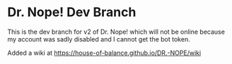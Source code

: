 # Dr. Nope! Dev Branch

This is the dev  branch for v2 of Dr. Nope! which will not be online because my account was sadly disabled and I cannot get the bot token.

Added a wiki at https://house-of-balance.github.io/DR.-NOPE/wiki

